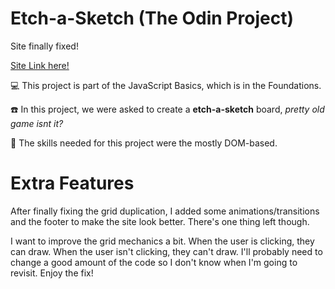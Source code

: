 # Etch-a-Sketch (The Odin Project)

Site finally fixed!

<a href='https://probablymichael.github.io/odin_etch-a-sketch'>Site Link here!</a>

:computer: This project is part of the JavaScript Basics, which is in the Foundations.

:phone: In this project, we were asked to create a **etch-a-sketch** board, *pretty old game isnt it?*

:minidisc: The skills needed for this project were the mostly DOM-based.

# Extra Features

After finally fixing the grid duplication, I added some animations/transitions and the footer to make the site look better. There's one thing left though.

I want to improve the grid mechanics a bit. When the user is clicking, they can draw. When the user isn't clicking, they can't draw. I'll probably need to change a good amount of the code so I don't know when I'm going to revisit.
Enjoy the fix!